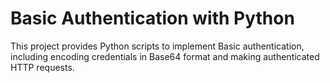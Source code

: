 # Basic Authentication with Python

This project provides Python scripts to implement Basic authentication, including encoding credentials in Base64 format and making authenticated HTTP requests.
